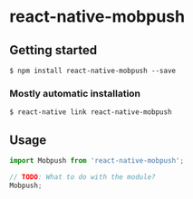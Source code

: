 # react-native-mobpush

## Getting started

`$ npm install react-native-mobpush --save`

### Mostly automatic installation

`$ react-native link react-native-mobpush`

## Usage
```javascript
import Mobpush from 'react-native-mobpush';

// TODO: What to do with the module?
Mobpush;
```
